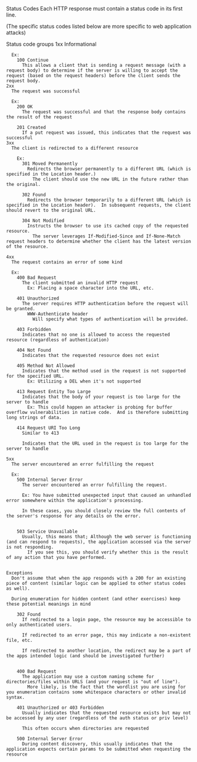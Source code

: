 Status Codes
  Each HTTP response must contain a status code in its first line.

  (The specific status codes listed below are more specific to web application attacks)

  Status code groups
    1xx
      Informational

      Ex:
        100 Continue
          This allows a client that is sending a request message (with a request body) to determine if the server is willing to accept the request (based on the request headers) before the client sends the request body.
    2xx
      The request was successful

      Ex:
        200 OK
          The request was successful and that the response body contains the result of the request

        201 Created
          If a put request was issued, this indicates that the request was successful
    3xx
      The client is redirected to a different resource

        Ex:
          301 Moved Permanently
            Redirects the browser permanently to a different URL (which is specified in the Location header.)
              The client should use the new URL in the future rather than the original.

          302 Found
            Redirects the browser temporarily to a different URL (which is specified in the Location header).  In subsequent requests, the client should revert to the original URL.

          304 Not Modified
            Instructs the browser to use its cached copy of the requested resource.
              The server leverages If-Modified-Since and If-None-Match request headers to determine whether the client has the latest version of the resource.

    4xx
      The request contains an error of some kind

      Ex:
        400 Bad Request
          The client submitted an invalid HTTP request
            Ex: Placing a space character into the URL, etc.

        401 Unauthorized
          The server requires HTTP authentication before the request will be granted.
            WWW-Authenticate header
              Will specify what types of authentication will be provided.

        403 Forbidden
          Indicates that no one is allowed to access the requested resource (regardless of authentication)

        404 Not Found
          Indicates that the requested resource does not exist

        405 Method Not Allowed
          Indicates that the method used in the request is not supported for the specified URL.
            Ex: Utilizing a DEL when it's not supported

        413 Request Entity Too Large
          Indicates that the body of your request is too large for the server to handle
            Ex: This could happen an attacker is probing for buffer overflow vulnerabilities in native code.  And is therefore submitting long strings of data.

        414 Request URI Too Long
          Similar to 413

          Indicates that the URL used in the request is too large for the server to handle

    5xx
      The server encountered an error fulfilling the request

      Ex:
        500 Internal Server Error
          The server encountered an error fulfilling the request.

          Ex: You have submitted unexpected input that caused an unhandled error somewhere within the application's processing.

          In these cases, you should closely review the full contents of the server's response for any details on the error.


        503 Service Unavailable
          Usually, this means that; Although the web server is functioning (and can respond to requests), the application accessed via the server is not responding.
            If you see this, you should verify whether this is the result of any action that you have performed.

        
    Exceptions
      Don't assume that when the app responds with a 200 for an existing piece of content (similar logic can be applied to other status codes as well).

      During enumeration for hidden content (and other exercises) keep these potential meanings in mind

        302 Found
          If redirected to a login page, the resource may be accessible to only authenticated users.

          If redirected to an error page, this may indicate a non-existent file, etc.

          If redirected to another location, the redirect may be a part of the apps intended logic (and should be investigated further)


        400 Bad Request
          The application may use a custom naming scheme for directories/files within URLS (and your request is "out of line").
            More likely, is the fact that the wordlist you are using for you enumeration contains some whitespace characters or other invalid syntax.

        401 Unauthorized or 403 Forbidden
          Usually indicates that the requested resource exists but may not be accessed by any user (regardless of the auth status or priv level)

          This often occurs when directories are requested

        500 Internal Server Error
          During content discovery, this usually indicates that the application expects certain params to be submitted when requesting the resource






    